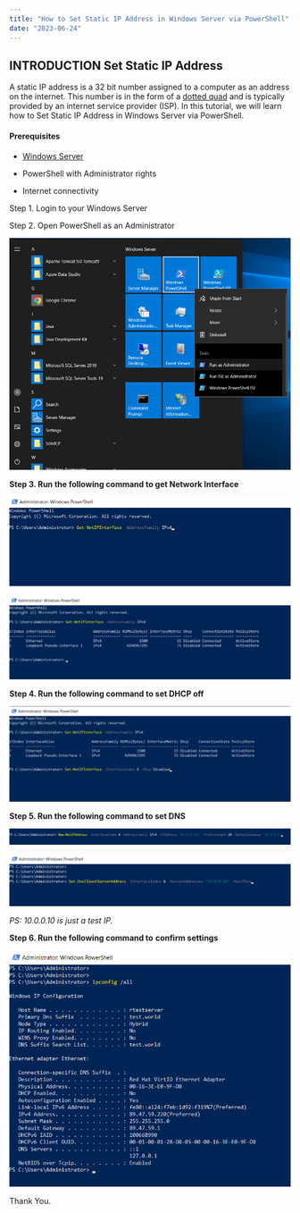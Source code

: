 ```yaml
---
title: "How to Set Static IP Address in Windows Server via PowerShell"
date: "2023-06-24"
---
```


## INTRODUCTION Set Static IP Address

A static IP address is a 32 bit number assigned to a computer as an address on the internet. This number is in the form of a [dotted quad](https://support.google.com/fiber/answer/3547208?hl=en) and is typically provided by an internet service provider (ISP). In this tutorial, we will learn how to Set Static IP Address in Windows Server via PowerShell.

#### Prerequisites

- [Windows Server](https://utho.com/docs/tutorial/how-to-install-active-directory-domain-service-on-windows-server/?preview_id=11159&preview_nonce=171803715d&preview=true)

- PowerShell with Administrator rights

- Internet connectivity

Step 1. Login to your Windows Server

Step 2. Open PowerShell as an Administrator

![](images/Screenshot_11-25.png)

**Step 3. Run the following command to get Network Interface**

![Set Static IP Address](images/Screenshot_1-43.png)

![Set Static IP Address](images/Screenshot_2-53-1024x305.png)

**Step 4. Run the following command to set DHCP off**

![](images/Screenshot_3-43-1024x348.png)

**Step 5. Run the following command to set DNS**

![Set Static IP Address](images/Screenshot_4-41-1024x57.png)

![](images/Screenshot_5-32.png)

_PS: 10.0.0.10 is just a test IP._

**Step 6. **Run the following command to**** **confirm settings**

![Set Static IP Address](images/Screenshot_6-33.png)

Thank You.
